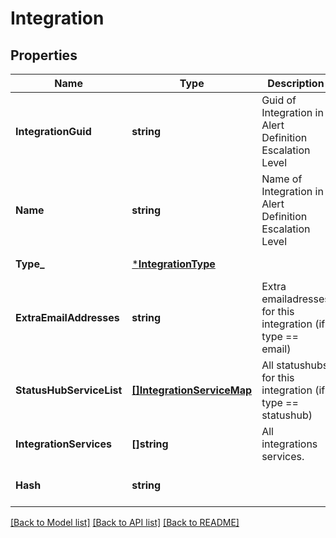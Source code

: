 # Integration

## Properties
Name | Type | Description | Notes
------------ | ------------- | ------------- | -------------
**IntegrationGuid** | **string** | Guid of Integration in Alert Definition Escalation Level | [default to null]
**Name** | **string** | Name of Integration in Alert Definition Escalation Level | [optional] [default to null]
**Type_** | [***IntegrationType**](Integration_Type.md) |  | [default to null]
**ExtraEmailAddresses** | **string** | Extra emailadresses for this integration (if type &#x3D;&#x3D; email) | [optional] [default to null]
**StatusHubServiceList** | [**[]IntegrationServiceMap**](IntegrationServiceMap.md) | All statushubs for this integration (if type &#x3D;&#x3D; statushub) | [optional] [default to null]
**IntegrationServices** | **[]string** | All integrations services. | [optional] [default to null]
**Hash** | **string** |  | [optional] [default to null]

[[Back to Model list]](../README.md#documentation-for-models) [[Back to API list]](../README.md#documentation-for-api-endpoints) [[Back to README]](../README.md)


